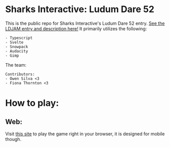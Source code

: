 # Sharks Interactive: Ludum Dare 52  
This is the public repo for Sharks Interactive's Ludum Dare 52 entry. [See the LDJAM entry and description here!](https://ldjam.com/events/ludum-dare/52/$313732)
It primarily utilizes the following:
```
- Typescript
- Svelte
- Snowpack
- Audacity
- Gimp
```
The team: 
```
Contributors:  
- Owen Silva <3
- Fiona Thornton <3
```

# How to play:

## Web:
Visit [this site](https://sharks-interactive.github.io/Ludum-Dare-52/) to play the game right in your browser, it is designed for mobile though.

